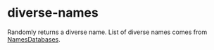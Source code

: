 # diverse-names
Randomly returns a diverse name. List of diverse names comes from [NamesDatabases](https://github.com/smashew/NameDatabases). 

